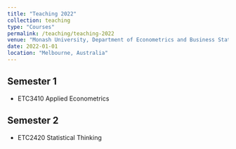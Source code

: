 ```yaml
---
title: "Teaching 2022"
collection: teaching
type: "Courses"
permalink: /teaching/teaching-2022
venue: "Monash University, Department of Econometrics and Business Statistics"
date: 2022-01-01
location: "Melbourne, Australia"
---
```


## Semester 1

- ETC3410 Applied Econometrics

## Semester 2

- ETC2420 Statistical Thinking

